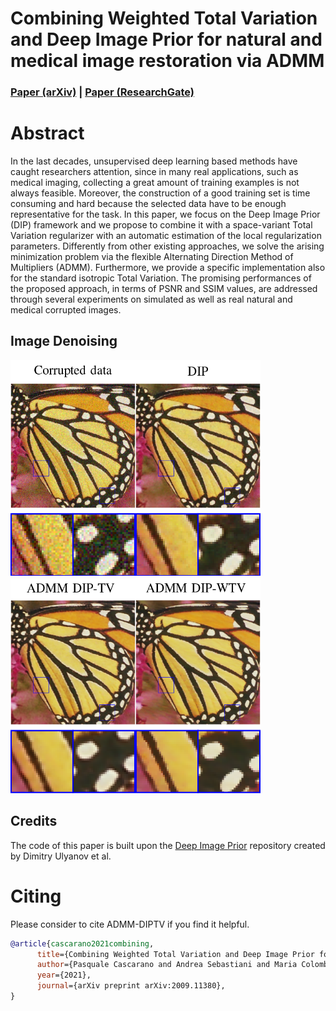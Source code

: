 # Combining Weighted Total Variation and Deep Image Prior for natural and medical image restoration via ADMM

### [Paper (arXiv)](https://arxiv.org/abs/2009.11380) | [Paper (ResearchGate)](https://www.researchgate.net/publication/344371742_Combining_Weighted_Total_Variation_and_Deep_Image_Prior_for_natural_and_medical_image_restoration_via_ADMM)

# Abstract
In the last decades, unsupervised deep learning based methods have caught researchers attention, since in many real applications, such as medical imaging, collecting a great amount of training examples is not always feasible. Moreover, the construction of a good training set is time consuming and hard because the selected data have to be enough representative for the task. In this paper, we focus on the Deep Image Prior (DIP) framework and we propose to combine it with a space-variant Total Variation regularizer with an automatic estimation of the local regularization parameters. Differently from other existing approaches, we solve the arising minimization problem via the flexible Alternating Direction Method of Multipliers (ADMM). Furthermore, we provide a specific implementation also for the standard isotropic Total Variation. The promising performances of the proposed approach, in terms of PSNR and SSIM values, are addressed through several experiments on simulated as well as real natural and medical corrupted images.

## Image Denoising
<img src="figs/noisy.png" width="200px"/><img src="figs/dip.png" width="200px"/><img src="figs/dip-tv.png" width="200px"/><img src="figs/dip-wtv.png" width="200px"/>

## Credits
The code of this paper is built upon the [Deep Image Prior](https://github.com/DmitryUlyanov/deep-image-prior) repository created by Dimitry Ulyanov et al.
# Citing
Please consider to cite ADMM-DIPTV if you find it helpful.

```BibTex
@article{cascarano2021combining,
      title={Combining Weighted Total Variation and Deep Image Prior for natural and medical image restoration via ADMM},
      author={Pasquale Cascarano and Andrea Sebastiani and Maria Colomba Comes and Giorgia Franchini and Federica Porta},
      year={2021},
      journal={arXiv preprint arXiv:2009.11380},
}
 ```
